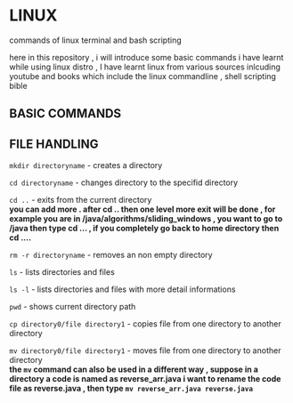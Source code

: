 # LINUX
commands of linux terminal and bash scripting

here in this repository , i will introduce some basic commands i have learnt while using linux distro , I have learnt linux from various sources inlcuding youtube and books which include the linux commandline , shell scripting bible 

## BASIC COMMANDS



## FILE HANDLING

`mkdir directoryname`  - creates a directory 

`cd directoryname` - changes directory to the specifid directory

`cd ..` - exits from the current directory \
**you can add more . after cd .. then one level more exit will be done , for example you are in /java/algorithms/sliding_windows , you want to go to /java then type cd ... , if you completely go back to home directory then cd ....**


`rm -r directoryname` - removes an non empty directory 

`ls` - lists directories and files 

`ls -l` - lists directories and files with more detail informations

`pwd` - shows current directory path 

`cp directory0/file directory1` - copies file from one directory to another directory

`mv directory0/file directory1` - moves file from one directory to another directory \
**the `mv` command can also be used in a different way , suppose in a directory a code is named as reverse_arr.java i want to rename the code file as reverse.java , then type `mv reverse_arr.java reverse.java`**






